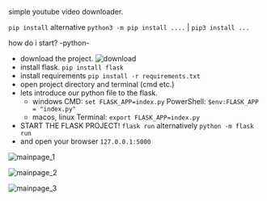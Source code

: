 simple youtube video downloader.

`pip install` alternative `python3 -m pip install ....` | `pip3 install ...`

how do i start? -python-
  - download the project.
    ![download](https://i.imgur.com/MS2AbSn.png "download the project")
  - install flask. `pip install flask`
  - install requirements `pip install -r requirements.txt`
  - open project directory and terminal (cmd etc.)
  - lets introduce our python file to the flask.
    - windows
             CMD:  `set FLASK_APP=index.py`
      PowerShell:  `$env:FLASK_APP = "index.py"`
    - macos, linux
      Terminal: `export FLASK_APP=index.py`
  - START THE FLASK PROJECT!
    `flask run`
    alternatively `python -m flask run`
  - and open your browser
    `127.0.0.1:5000`
    
![mainpage_1](https://i.imgur.com/N84zfkW.png)

![mainpage_2](https://i.imgur.com/ZT3vWn2.png)

![mainpage_3](https://i.imgur.com/yUlHLMq.png)
